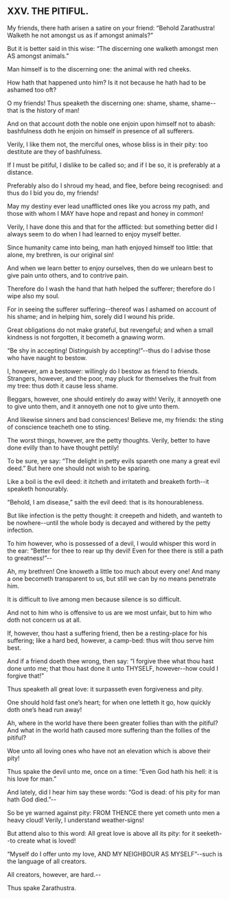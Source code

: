 ## XXV. THE PITIFUL.

My friends, there hath arisen a satire on your friend: “Behold
Zarathustra! Walketh he not amongst us as if amongst animals?”

But it is better said in this wise: “The discerning one walketh amongst
men AS amongst animals.”

Man himself is to the discerning one: the animal with red cheeks.

How hath that happened unto him? Is it not because he hath had to be
ashamed too oft?

O my friends! Thus speaketh the discerning one: shame, shame,
shame--that is the history of man!

And on that account doth the noble one enjoin upon himself not to abash:
bashfulness doth he enjoin on himself in presence of all sufferers.

Verily, I like them not, the merciful ones, whose bliss is in their
pity: too destitute are they of bashfulness.

If I must be pitiful, I dislike to be called so; and if I be so, it is
preferably at a distance.

Preferably also do I shroud my head, and flee, before being recognised:
and thus do I bid you do, my friends!

May my destiny ever lead unafflicted ones like you across my path, and
those with whom I MAY have hope and repast and honey in common!

Verily, I have done this and that for the afflicted: but something
better did I always seem to do when I had learned to enjoy myself
better.

Since humanity came into being, man hath enjoyed himself too little:
that alone, my brethren, is our original sin!

And when we learn better to enjoy ourselves, then do we unlearn best to
give pain unto others, and to contrive pain.

Therefore do I wash the hand that hath helped the sufferer; therefore do
I wipe also my soul.

For in seeing the sufferer suffering--thereof was I ashamed on account
of his shame; and in helping him, sorely did I wound his pride.

Great obligations do not make grateful, but revengeful; and when a small
kindness is not forgotten, it becometh a gnawing worm.

“Be shy in accepting! Distinguish by accepting!”--thus do I advise those
who have naught to bestow.

I, however, am a bestower: willingly do I bestow as friend to friends.
Strangers, however, and the poor, may pluck for themselves the fruit
from my tree: thus doth it cause less shame.

Beggars, however, one should entirely do away with! Verily, it annoyeth
one to give unto them, and it annoyeth one not to give unto them.

And likewise sinners and bad consciences! Believe me, my friends: the
sting of conscience teacheth one to sting.

The worst things, however, are the petty thoughts. Verily, better to
have done evilly than to have thought pettily!

To be sure, ye say: “The delight in petty evils spareth one many a great
evil deed.” But here one should not wish to be sparing.

Like a boil is the evil deed: it itcheth and irritateth and breaketh
forth--it speaketh honourably.

“Behold, I am disease,” saith the evil deed: that is its honourableness.

But like infection is the petty thought: it creepeth and hideth, and
wanteth to be nowhere--until the whole body is decayed and withered by
the petty infection.

To him however, who is possessed of a devil, I would whisper this word
in the ear: “Better for thee to rear up thy devil! Even for thee there
is still a path to greatness!”--

Ah, my brethren! One knoweth a little too much about every one! And many
a one becometh transparent to us, but still we can by no means penetrate
him.

It is difficult to live among men because silence is so difficult.

And not to him who is offensive to us are we most unfair, but to him who
doth not concern us at all.

If, however, thou hast a suffering friend, then be a resting-place for
his suffering; like a hard bed, however, a camp-bed: thus wilt thou
serve him best.

And if a friend doeth thee wrong, then say: “I forgive thee what thou
hast done unto me; that thou hast done it unto THYSELF, however--how
could I forgive that!”

Thus speaketh all great love: it surpasseth even forgiveness and pity.

One should hold fast one’s heart; for when one letteth it go, how
quickly doth one’s head run away!

Ah, where in the world have there been greater follies than with the
pitiful? And what in the world hath caused more suffering than the
follies of the pitiful?

Woe unto all loving ones who have not an elevation which is above their
pity!

Thus spake the devil unto me, once on a time: “Even God hath his hell:
it is his love for man.”

And lately, did I hear him say these words: “God is dead: of his pity
for man hath God died.”--

So be ye warned against pity: FROM THENCE there yet cometh unto men a
heavy cloud! Verily, I understand weather-signs!

But attend also to this word: All great love is above all its pity: for
it seeketh--to create what is loved!

“Myself do I offer unto my love, AND MY NEIGHBOUR AS MYSELF”--such is
the language of all creators.

All creators, however, are hard.--

Thus spake Zarathustra.




